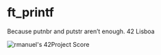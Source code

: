 # ft_printf
Because putnbr and putstr aren’t enough. 42 Lisboa



![rmanuel's 42Project Score](https://badge42.herokuapp.com/api/project/rmanuel/ft_printf)
